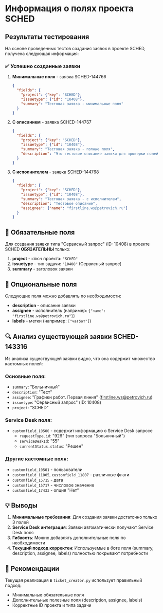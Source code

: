 # Информация о полях проекта SCHED

## Результаты тестирования

На основе проведенных тестов создания заявок в проекте SCHED, получена следующая информация:

### ✅ Успешно созданные заявки

1. **Минимальные поля** - заявка SCHED-144766
   ```json
   {
     "fields": {
       "project": {"key": "SCHED"},
       "issuetype": {"id": "10408"},
       "summary": "Тестовая заявка - минимальные поля"
     }
   }
   ```

2. **С описанием** - заявка SCHED-144767
   ```json
   {
     "fields": {
       "project": {"key": "SCHED"},
       "issuetype": {"id": "10408"},
       "summary": "Тестовая заявка - полные поля",
       "description": "Это тестовое описание заявки для проверки полей"
     }
   }
   ```

3. **С исполнителем** - заявка SCHED-144768
   ```json
   {
     "fields": {
       "project": {"key": "SCHED"},
       "issuetype": {"id": "10408"},
       "summary": "Тестовая заявка - с исполнителем",
       "description": "Тестовое описание",
       "assignee": {"name": "firstline.ws@petrovich.ru"}
     }
   }
   ```

## 🔴 Обязательные поля

Для создания заявки типа "Сервисный запрос" (ID: 10408) в проекте SCHED **ОБЯЗАТЕЛЬНЫ** только:

1. **project** - ключ проекта: `"SCHED"`
2. **issuetype** - тип задачи: `"10408"` (Сервисный запрос)
3. **summary** - заголовок заявки

## 📝 Опциональные поля

Следующие поля можно добавлять по необходимости:

- **description** - описание заявки
- **assignee** - исполнитель (например: `{"name": "firstline.ws@petrovich.ru"}`)
- **labels** - метки (например: `["чатбот"]`)

## 🔍 Анализ существующей заявки SCHED-143316

Из анализа существующей заявки видно, что она содержит множество кастомных полей:

### Основные поля:
- `summary`: "Больничный"
- `description`: "Тест"
- `assignee`: "Графики работ. Первая линия" (firstline.ws@petrovich.ru)
- `issuetype`: "Сервисный запрос" (ID: 10408)
- `project`: "SCHED"

### Service Desk поля:
- `customfield_10500` - содержит информацию о Service Desk запросе
  - `requestType.id`: "926" (тип запроса "Больничный")
  - `serviceDeskId`: "55"
  - `currentStatus.status`: "Решен"

### Другие кастомные поля:
- `customfield_10501` - пользователи
- `customfield_11805`, `customfield_11807` - различные флаги
- `customfield_15715` - дата
- `customfield_15717` - числовое значение
- `customfield_17433` - опция "Нет"

## 💡 Выводы

1. **Минимальные требования**: Для создания заявки достаточно только 3 полей
2. **Service Desk интеграция**: Заявки автоматически получают Service Desk поля
3. **Гибкость**: Можно добавлять дополнительные поля по необходимости
4. **Текущий подход корректен**: Используемые в боте поля (summary, description, assignee, labels) полностью покрывают потребности

## 🚀 Рекомендации

Текущая реализация в `ticket_creator.py` использует правильный подход:
- Минимальные обязательные поля
- Дополнительные полезные поля (description, assignee, labels)
- Корректные ID проекта и типа задачи 